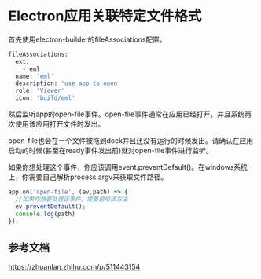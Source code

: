 # Electron应用关联特定文件格式

首先使用electron-builder的fileAssociations配置。

```bash
fileAssociations:
  ext:
    - eml
  name: 'eml'
  description: 'use app to open'
  role: 'Viewer'
  icon: 'build/eml'
```

然后监听app的open-file事件。open-file事件通常在应用已经打开，并且系统再次使用该应用打开文件时发出。

open-file也会在一个文件被拖到dock并且还没有运行的时候发出。请确认在应用启动的时候(甚至在ready事件发出前)就对open-file事件进行监听。

如果你想处理这个事件，你应该调用event.preventDefault()。在windows系统上，你需要自己解析process.argv来获取文件路径。

```ts
app.on('open-file', (ev,path) => {
  //如果你想要处理该事件，需要调用该方法
  ev.preventDefault();
  console.log(path)
});
```



## 参考文档

https://zhuanlan.zhihu.com/p/511443154